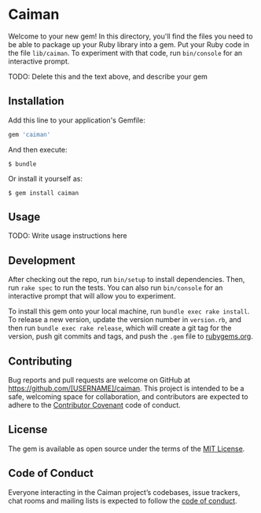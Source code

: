 # Caiman

Welcome to your new gem! In this directory, you'll find the files you need to be able to package up your Ruby library into a gem. Put your Ruby code in the file `lib/caiman`. To experiment with that code, run `bin/console` for an interactive prompt.

TODO: Delete this and the text above, and describe your gem

## Installation

Add this line to your application's Gemfile:

```ruby
gem 'caiman'
```

And then execute:

    $ bundle

Or install it yourself as:

    $ gem install caiman

## Usage

TODO: Write usage instructions here

## Development

After checking out the repo, run `bin/setup` to install dependencies. Then, run `rake spec` to run the tests. You can also run `bin/console` for an interactive prompt that will allow you to experiment.

To install this gem onto your local machine, run `bundle exec rake install`. To release a new version, update the version number in `version.rb`, and then run `bundle exec rake release`, which will create a git tag for the version, push git commits and tags, and push the `.gem` file to [rubygems.org](https://rubygems.org).

## Contributing

Bug reports and pull requests are welcome on GitHub at https://github.com/[USERNAME]/caiman. This project is intended to be a safe, welcoming space for collaboration, and contributors are expected to adhere to the [Contributor Covenant](http://contributor-covenant.org) code of conduct.

## License

The gem is available as open source under the terms of the [MIT License](https://opensource.org/licenses/MIT).

## Code of Conduct

Everyone interacting in the Caiman project’s codebases, issue trackers, chat rooms and mailing lists is expected to follow the [code of conduct](https://github.com/brupla6126/caiman/blob/master/CODE_OF_CONDUCT.md).
